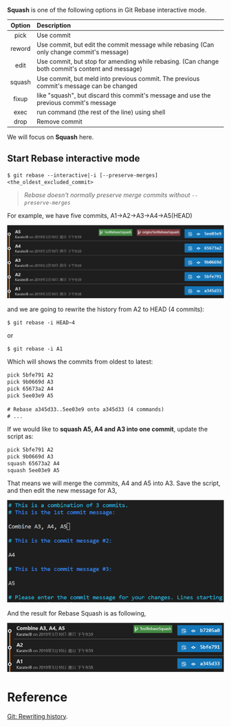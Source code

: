 
**Squash** is one of the following options in Git Rebase interactive mode.

| Option | Description|
|:------:|:-----------|
| pick | Use commit | 
| reword | Use commit, but edit the commit message while rebasing (Can only change commit's message) |
| edit | Use commit, but stop for amending while rebasing. (Can change both commit's content and message) |
| squash | Use commit, but meld into previous commit. The previous commit's message can be changed |
| fixup | like "squash", but discard this commit's message and use the previous commit's message |
| exec | run command (the rest of the line) using shell |
| drop | Remove commit |

We will focus on **Squash** here.

## Start Rebase interactive mode

```
$ git rebase --interactive|-i [--preserve-merges] <the_oldest_excluded_commit>
```

> *Rebase doesn't normally preserve merge commits without `--preserve-merges`*



For example, we have five commits,
A1->A2->A3->A4->A5(HEAD) 

![](assets/001.png)

and we are going to rewrite the history from A2 to HEAD (4 commits):

```
$ git rebase -i HEAD~4
```

or 

```
$ git rebase -i A1
```


Which will shows the commits from oldest to latest:

```
pick 5bfe791 A2
pick 9b0669d A3
pick 65673a2 A4
pick 5ee03e9 A5

# Rebase a345d33..5ee03e9 onto a345d33 (4 commands)
# ...
```

If we would like to **squash A5, A4 and A3 into one commit**, update the script as:

```
pick 5bfe791 A2
pick 9b0669d A3
squash 65673a2 A4
squash 5ee03e9 A5
```

That means we will merge the commits, A4 and A5 into A3.
Save the script, and then edit the new message for A3,

![](assets/002.png)


And the result for Rebase Squash is as following,

![](assets/003.png)


# Reference

[Git: Rewriting history](https://git-scm.com/book/zh-tw/v2/Git-Tools-Rewriting-History).

